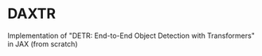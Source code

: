 # DAXTR
Implementation of "DETR: End-to-End Object Detection with Transformers" in JAX (from scratch)
